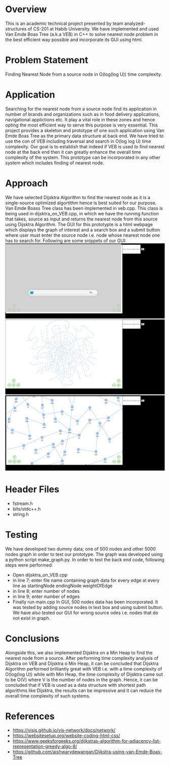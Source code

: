 # Overview
This is an academic technical project presented by team analyzed-structures of CS-201 at Habib University. We have implemented and used Van Emde Boas Tree (a.k.a VEB) in C++ to solve nearest node problem in the best efficient way possible and incorporate its GUI using html.

# Problem Statement
Finding Nearest Node from a source node in O(log(log U)) time complexity.

# Application
Searching for the nearest node from a source node find its application in number of brands and organizations such as in food delivery applications, navigational applictions etc. It play a vital role in these zones and hence opting the most efficient way to serve this purpose is very essential. This project provides a skeleton and prototype of one such application using Van Emde Boas Tree as the primary data structure at back end. We have tried to use the con of VEB including traversal and search in O(log log U) time complexity.  Our goal is to establish that indeed if VEB is used to find nearest node at the back end then it can greatly enhance the overall time complexity of the system. This prototype can be incorporated in any other system which includes finding of nearest node.

# Approach
We have selected Dijsktra Algorithm to find the nearest node as it is a single-source optimized algortithm hence is best suited for our purpose. Van Emde Boass Tree class has been implemented in veb.cpp. This class is being used in dijsktra_on_VEB.cpp, in which we have the running function that takes, source as input and returns the nearest node from this source using Dijsktra Algorithm. The GUI for this prototypte is a html webpage which displays the graph of interest and a search box and a submit button where user must enter the source node i.e. node whose nearest node one has to search for. Following are some snippets of our GUI:
<img src="/doc/3.png" alt="Loadin Graph"/>
<img src="/doc/1.png" alt=""/>
<img src="/doc/2.png" alt=""/>

# Header Files
- fstream.h
- bits/stdc++.h
- string.h

# Testing
We have developed two dummy data; one of 500 nodes and other 5000 nodes graph in order to test our prototype. The graph was developed using a python script make_graph.py. 
In order to test the back end code, following steps were performed:
- Open dijsktra_on_VEB.cpp
- in line 7; enter file name containing graph data for every edge at every line as 
startingNode endingNode weightOfEdge
- in line 8; enter number of nodes
- in line 9; enter number of edges
- Finally run main.cpp
In GUI, 500 nodes data has been incorporated. It was tested by adding source nodes in text box and using submit button. We have also tested our GUI for wrong source odes i.e. nodes that do not exist in graph. 

# Conclusions
Alongside this, we also implemented Dijsktra on a Min Heap to find the nearest node from a source. After performing time complexity analysis of Dijsktra on VEB and Dijsktra o Min Heap, it can be concluded that Dijsktra Algorithm performed brilliantly great with VEB i.e. with a time complexity of O(log(log U)) while with Min Heap, the time complexity of Dijsktra came out to be O(V) where V is the number of nodes in the graph. 
Hence, it can be concluded that if VEB is used as a data structure with shortest path algorithms like Dijsktra, the results can be impressive and it can reduce the overall time complexity of such systems. 

# References
- https://visjs.github.io/vis-network/docs/network/
- https://websitesetup.org/website-coding-html-css/
- https://www.geeksforgeeks.org/dijkstras-algorithm-for-adjacency-list-representation-greedy-algo-8/
- https://github.com/aishwarydewangan/Dijkstra-using-van-Emde-Boas-Tree
